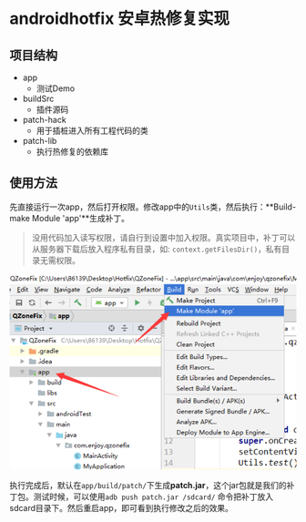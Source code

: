 # androidhotfix  安卓热修复实现

## 项目结构

- app
  - 测试Demo
- buildSrc
  - 插件源码
- patch-hack
  - 用于插桩进入所有工程代码的类
- patch-lib
  - 执行热修复的依赖库


## 使用方法

先直接运行一次app，然后打开权限。修改app中的`Utils`类，然后执行：**Build-make Module 'app'**生成补丁。

> 没用代码加入读写权限，请自行到设置中加入权限。真实项目中，补丁可以从服务器下载后放入程序私有目录，如: `context.getFilesDir()`，私有目录无需权限。

![生成补丁](img\生成补丁.png)

执行完成后，默认在`app/build/patch/`下生成**patch.jar**，这个jar包就是我们的补丁包。测试时候，可以使用`adb push patch.jar /sdcard/` 命令把补丁放入sdcard目录下。然后重启app，即可看到执行修改之后的效果。

